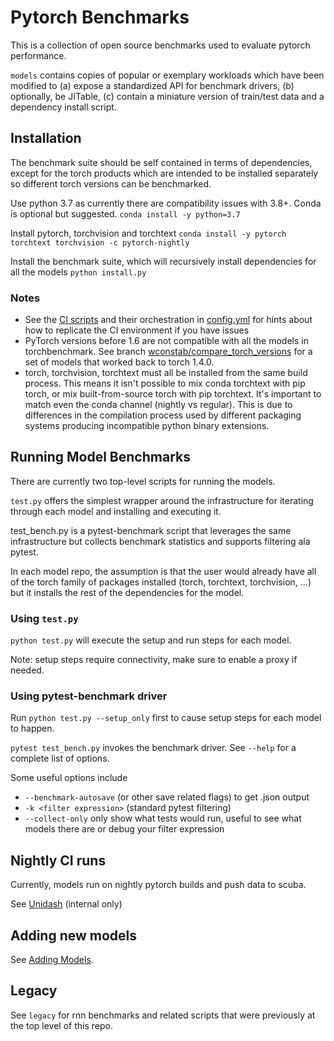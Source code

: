 # Pytorch Benchmarks
This is a collection of open source benchmarks used to evaluate pytorch performance.

`models` contains copies of popular or exemplary workloads which have been modified to
(a) expose a standardized API for benchmark drivers, (b) optionally, be JITable,
 (c) contain a miniature version of train/test data and a dependency install script.

## Installation
The benchmark suite should be self contained in terms of dependencies,
except for the torch products which are intended to be installed separately so
different torch versions can be benchmarked.

Use python 3.7 as currently there are compatibility issues with 3.8+.  Conda is optional but suggested.
`conda install -y python=3.7`

Install pytorch, torchvision and torchtext
`conda install -y pytorch torchtext torchvision -c pytorch-nightly`

Install the benchmark suite, which will recursively install dependencies for all the models
`python install.py`

### Notes
- See the [CI scripts](scripts/) and their orchestration in [config.yml](.circleci/config.yml) 
for hints about how to replicate the CI environment if you have issues
- PyTorch versions before 1.6 are not compatible with all the models in torchbenchmark.  See branch [wconstab/compare_torch_versions](https://github.com/pytorch/benchmark/tree/wconstab/compare_torch_versions) for a set of models that worked back to torch 1.4.0.
- torch, torchvision, torchtext must all be installed from the same build process.  This means it isn't possible to mix conda torchtext
  with pip torch, or mix built-from-source torch with pip torchtext.  It's important to match even the conda channel (nightly vs regular).
  This is due to differences in the compilation process used by different packaging systems producing incompatible python binary extensions.


## Running Model Benchmarks
There are currently two top-level scripts for running the models.

`test.py` offers the simplest wrapper around the infrastructure for iterating through each model and installing and executing it.

test_bench.py is a pytest-benchmark script that leverages the same infrastructure but collects benchmark statistics and supports filtering ala pytest.  

In each model repo, the assumption is that the user would already have all of the torch family of packages installed (torch, torchtext, torchvision, ...) but it installs the rest of the dependencies for the model.

### Using `test.py`
`python test.py` will execute the setup and run steps for each model.

Note: setup steps require connectivity, make sure to enable a proxy if needed.

### Using pytest-benchmark driver
Run `python test.py --setup_only` first to cause setup steps for each model to happen.

`pytest test_bench.py` invokes the benchmark driver.  See `--help` for a complete list of options.  

Some useful options include
- `--benchmark-autosave` (or other save related flags) to get .json output
- `-k <filter expression>` (standard pytest filtering)
- `--collect-only` only show what tests would run, useful to see what models there are or debug your filter expression

## Nightly CI runs
Currently, models run on nightly pytorch builds and push data to scuba.

See [Unidash](https://www.internalfb.com/intern/unidash/dashboard/pytorch_benchmarks/hub_detail/) (internal only)

## Adding new models

See [Adding Models](torchbenchmark/models/ADDING_MODELS.md).

## Legacy
See `legacy` for rnn benchmarks and related scripts that were previously at the top level of this repo.
